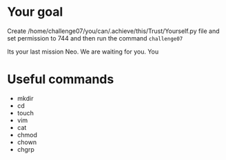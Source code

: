 

# Your goal
Create /home/challenge07/you/can/.achieve/this/Trust/Yourself.py file and set permission to 744 and then run the command `challenge07` 

Its your last mission Neo. We are waiting for you. You 


# Useful commands
- mkdir
- cd
- touch
- vim
- cat 
- chmod
- chown
- chgrp
